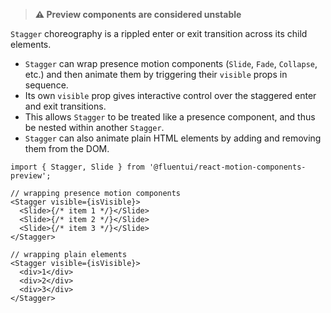 > **⚠️ Preview components are considered unstable**

`Stagger` choreography is a rippled enter or exit transition across its child elements.

- `Stagger` can wrap presence motion components (`Slide`, `Fade`, `Collapse`, etc.) and then animate them by triggering their `visible` props in sequence.
- Its own `visible` prop gives interactive control over the staggered enter and exit transitions.
- This allows `Stagger` to be treated like a presence component, and thus be nested within another `Stagger`.
- `Stagger` can also animate plain HTML elements by adding and removing them from the DOM.

```tsx
import { Stagger, Slide } from '@fluentui/react-motion-components-preview';

// wrapping presence motion components
<Stagger visible={isVisible}>
  <Slide>{/* item 1 */}</Slide>
  <Slide>{/* item 2 */}</Slide>
  <Slide>{/* item 3 */}</Slide>
</Stagger>

// wrapping plain elements
<Stagger visible={isVisible}>
  <div>1</div>
  <div>2</div>
  <div>3</div>
</Stagger>
```
